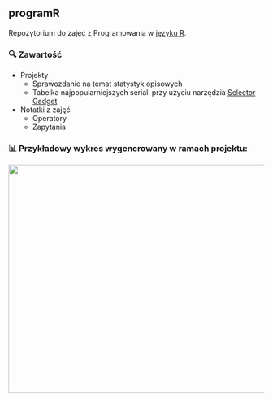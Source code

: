 ## programR
Repozytorium do zajęć z Programowania w [języku R](https://www.r-project.org/). 

### :mag: Zawartość
- Projekty
  - Sprawozdanie na temat statystyk opisowych
  - Tabelka najpopularniejszych seriali przy użyciu narzędzia [Selector Gadget](https://selectorgadget.com/)
- Notatki z zajęć
  - Operatory
  - Zapytania

### :bar_chart: Przykładowy wykres wygenerowany w ramach projektu: 
<img src="https://github.com/user-attachments/assets/81775c3f-71ab-4a49-b456-cc20c2630a55" width="600" height="450"/>
